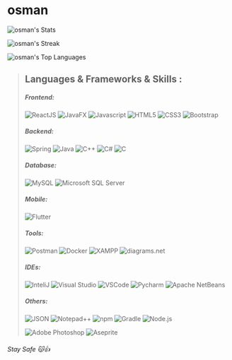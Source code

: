 # osman

![osman's Stats](https://github-readme-stats.vercel.app/api?username=osmanbaturarpacik&theme=shades-of-purple&show_icons=true&hide_border=true&count_private=true)

![osman's Streak](https://github-readme-streak-stats.herokuapp.com/?user=osmanbaturarpacik&theme=shades-of-purple&hide_border=true)

![osman's Top Languages](https://github-readme-stats.vercel.app/api/top-langs/?username=osmanbaturarpacik&theme=shades-of-purple&show_icons=true&hide_border=true&layout=compact)


>## Languages & Frameworks & Skills ️:
>
>##### Frontend:
>![ReactJS](https://img.shields.io/badge/-ReactJS-%2361DAFB?style=for-the-badge&logo=react&logoColor=white)
>![JavaFX](https://img.shields.io/badge/JavaFX---?style=for-the-badge&logoColor=white&label=%3C%2F%3E&labelColor=red&color=red)
>![Javascript](https://img.shields.io/badge/JavaScript-F7DF1E.svg?style=for-the-badge&logo=javascript&logoColor=white)
>![HTML5](https://img.shields.io/badge/-HTML5-E34F26?style=for-the-badge&logo=html5&logoColor=white)
>![CSS3](https://img.shields.io/badge/-CSS3-1572B6?style=for-the-badge&logo=css3)
>![Bootstrap](https://img.shields.io/badge/-Bootstrap-563D7C?style=for-the-badge&logo=bootstrap&logoColor=white)
>
>##### Backend:
>![Spring](https://img.shields.io/badge/Spring---?style=for-the-badge&logo=spring&logoColor=white)
>![Java](https://img.shields.io/badge/Java-ED8B00?style=for-the-badge&logo=openjdk&logoColor=white)
>![C++](https://img.shields.io/badge/C%2B%2B---?style=for-the-badge&logo=cplusplus&logoColor=white&labelColor=darkred&color=darkred)
>![C#](https://img.shields.io/badge/C%23---?style=for-the-badge&logo=csharp&logoColor=white&labelColor=purple&color=purple)
>![C](https://custom-icon-badges.herokuapp.com/badge/C-03599C.svg?style=for-the-badge&logo=c-in-hexagon&logoColor=white)
>
>##### Database:
>![MySQL](https://img.shields.io/badge/MySQL-005C84?style=for-the-badge&logo=mysql&logoColor=white)
>![Microsoft SQL Server](https://img.shields.io/badge/microsoft%20sql%20server---?style=for-the-badge&logo=microsoftsqlserver&logoColor=white&labelColor=%23CC2927&color=%23CC2927)
>
>##### Mobile:
>![Flutter](https://img.shields.io/badge/Flutter-%20?style=for-the-badge&logo=flutter&logoColor=white&labelColor=blue&color=blue)
>
>##### Tools:
>![Postman](https://img.shields.io/badge/Postman-FF6C37?style=for-the-badge&logo=postman&logoColor=white)
>![Docker](https://img.shields.io/badge/docker---?style=for-the-badge&logo=docker&logoColor=white&labelColor=%232496ED&color=%232496ED)
>![XAMPP](https://img.shields.io/badge/xampp---?style=for-the-badge&logo=xampp&logoColor=white&labelColor=%23FB7A24&color=%23FB7A24)
>![diagrams.net](https://img.shields.io/badge/diagrams.net---?style=for-the-badge&logo=diagramsdotnet&logoColor=white&labelColor=%23F08705&color=%23F08705)
>
>##### IDEs:
>![InteliJ](https://img.shields.io/badge/IntelliJ_IDEA-000000.svg?style=for-the-badge&logo=intellij-idea&logoColor=white)
>![Visual Studio](https://img.shields.io/badge/visual%20studio---?style=for-the-badge&logo=visualstudio&logoColor=white&labelColor=%235C2D91&color=%235C2D91)
>![VSCode](https://img.shields.io/badge/Visual_Studio_Code-0078D4?style=for-the-badge&logo=visual%20studio%20code&logoColor=white)
>![Pycharm](https://img.shields.io/badge/pycharm---?style=for-the-badge&logo=pycharm&logoColor=white&labelColor=yellow&color=yellow)
>![Apache NetBeans](https://img.shields.io/badge/apache%20netbeans---?style=for-the-badge&logo=apachenetbeanside&logoColor=white&labelColor=%231B6AC6&color=%231B6AC6)
>
>##### Others:
>![JSON](https://img.shields.io/badge/json---?style=for-the-badge&logo=json&logoColor=white&labelColor=%23000000&color=%23000000)
>![Notepad++](https://img.shields.io/badge/notepad%2B%2B---?style=for-the-badge&logo=notepadplusplus&logoColor=white&labelColor=green&color=green)
>![npm](https://img.shields.io/badge/npm---?style=for-the-badge&logo=npm&logoColor=white&labelColor=%23CB3837&color=%23CB3837)
>![Gradle](https://img.shields.io/badge/gradle---?style=for-the-badge&logo=gradle&logoColor=white&labelColor=%2302303A&color=%2302303A)
>![Node.js](https://img.shields.io/badge/node.js---?style=for-the-badge&logo=nodedotjs&logoColor=white&labelColor=%23339933&color=%23339933)
>
>![Adobe Photoshop](https://img.shields.io/badge/adobe%20photoshop---?style=for-the-badge&logo=adobephotoshop&logoColor=white&labelColor=%2331A8FF&color=%2331A8FF)
>![Aseprite](https://img.shields.io/badge/aseprite---?style=for-the-badge&logo=aseprite&logoColor=white&labelColor=%237D929E&color=%237D929E)
###### Stay Safe :kissing_cat::+1:
